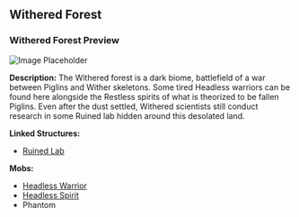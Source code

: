 ﻿## Withered Forest

### Withered Forest Preview
![Image Placeholder](https://static.miraheze.org/stardustlabswiki/4/4f/Withered_Forest.png)

**Description:**
The Withered forest is a dark biome, battlefield of a war between Piglins and Wither skeletons. Some tired Headless warriors can be found here alongside the Restless spirits of what is theorized to be fallen Piglins. Even after the dust settled, Withered scientists still conduct research in some Ruined lab hidden around this desolated land.

**Linked Structures:**
- [Ruined Lab](https://officiallysp.net/pokeywiki/Nether_Structures/ruinedlab.html)

**Mobs:**
- [Headless Warrior](headlesswarrior)
- [Headless Spirit](headlessspirit)
- Phantom
